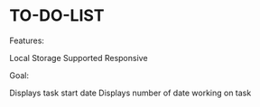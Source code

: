 # TO-DO-LIST

Features:

Local Storage Supported
Responsive

Goal:

Displays task start date
Displays number of date working on task
